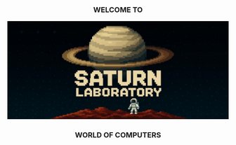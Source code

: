 <h3 align="center"> WELCOME TO </h3>


![LOGO](./assets/SATURN_LABORATORY.jpg)

<h3 align="center"> WORLD OF COMPUTERS </h3>
